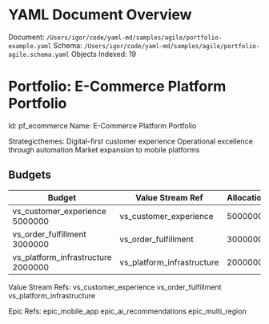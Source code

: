 # YAML Document Overview
Document: `/Users/igor/code/yaml-md/samples/agile/portfolio-example.yaml`
Schema: `/Users/igor/code/yaml-md/samples/agile/portfolio-agile.schema.yaml`
Objects Indexed: 19

<a id="pf_ecommerce"></a>
# Portfolio: E-Commerce Platform Portfolio

Id: pf_ecommerce
Name: E-Commerce Platform Portfolio

Strategicthemes: Digital-first customer experience Operational excellence through automation Market expansion to mobile platforms

## Budgets

| Budget | Value Stream Ref | Allocation |
| ------ | ---------------- | ---------- |
| vs_customer_experience 5000000 | vs_customer_experience | 5000000 |
| vs_order_fulfillment 3000000 | vs_order_fulfillment | 3000000 |
| vs_platform_infrastructure 2000000 | vs_platform_infrastructure | 2000000 |

Value Stream Refs: vs_customer_experience vs_order_fulfillment vs_platform_infrastructure

Epic Refs: epic_mobile_app epic_ai_recommendations epic_multi_region